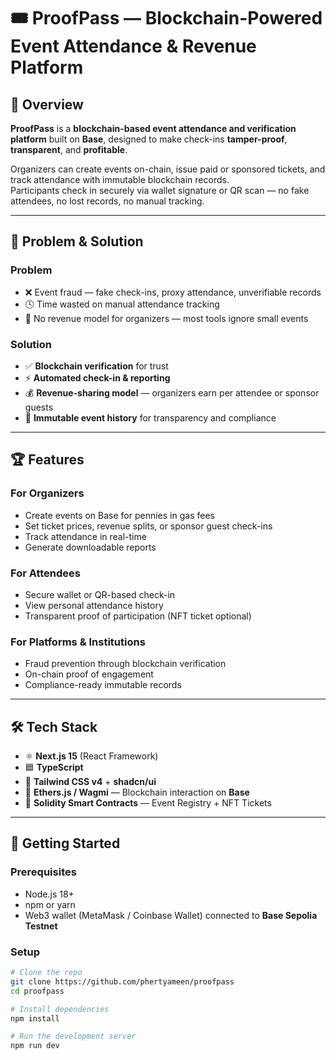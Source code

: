 # 🎟️ ProofPass — Blockchain-Powered Event Attendance & Revenue Platform

## 🌟 Overview
**ProofPass** is a **blockchain-based event attendance and verification platform** built on **Base**, designed to make check-ins **tamper-proof**, **transparent**, and **profitable**.

Organizers can create events on-chain, issue paid or sponsored tickets, and track attendance with immutable blockchain records.  
Participants check in securely via wallet signature or QR scan — no fake attendees, no lost records, no manual tracking.

---

## 🎯 Problem & Solution

### Problem
- ❌ Event fraud — fake check-ins, proxy attendance, unverifiable records  
- 🕓 Time wasted on manual attendance tracking  
- 💸 No revenue model for organizers — most tools ignore small events  

### Solution
- ✅ **Blockchain verification** for trust  
- ⚡ **Automated check-in & reporting**  
- 💰 **Revenue-sharing model** — organizers earn per attendee or sponsor guests  
- 🔗 **Immutable event history** for transparency and compliance  

---

## 🏆 Features

### For Organizers
- Create events on Base for pennies in gas fees  
- Set ticket prices, revenue splits, or sponsor guest check-ins  
- Track attendance in real-time  
- Generate downloadable reports  

### For Attendees
- Secure wallet or QR-based check-in  
- View personal attendance history  
- Transparent proof of participation (NFT ticket optional)  

### For Platforms & Institutions
- Fraud prevention through blockchain verification  
- On-chain proof of engagement  
- Compliance-ready immutable records  

---

## 🛠 Tech Stack
- ⚛ **Next.js 15** (React Framework)  
- 🟦 **TypeScript**  
- 🎨 **Tailwind CSS v4** + **shadcn/ui**  
- 🔗 **Ethers.js / Wagmi** — Blockchain interaction on **Base**  
- 💾 **Solidity Smart Contracts** — Event Registry + NFT Tickets  

---

## 🚀 Getting Started

### Prerequisites
- Node.js 18+  
- npm or yarn  
- Web3 wallet (MetaMask / Coinbase Wallet) connected to **Base Sepolia Testnet**

### Setup

```bash
# Clone the repo
git clone https://github.com/phertyameen/proofpass
cd proofpass

# Install dependencies
npm install

# Run the development server
npm run dev
